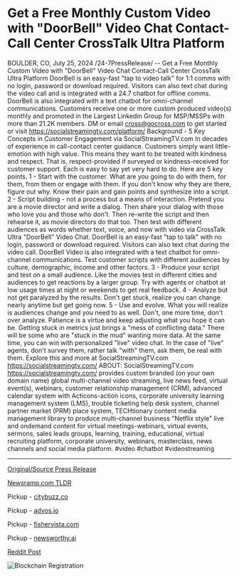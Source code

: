 # Get a Free Monthly Custom Video with "DoorBell" Video Chat Contact-Call Center CrossTalk Ultra Platform

BOULDER, CO, July 25, 2024 /24-7PressRelease/ -- Get a Free Monthly Custom Video with "DoorBell" Video Chat Contact-Call Center CrossTalk Ultra Platform DoorBell is an easy-fast "tap to video talk" for 1:1 comms with no login, password or download required.  Visitors can also text chat during the video call and is integrated with a 24.7 chatbot for offline comms.  DoorBell is also integrated with a text chatbot for omni-channel communications.  Customers receive one or more custom produced video(s) monthly and promoted in the Largest Linkedin Group for MSP/MSSPs with more than 21.2K members.  DM or email cross@gocross.com to get started or visit https://socialstreamingtv.com/platform/  Background - 5 Key Concepts in Customer Engagement via SocialStreamingTV.com  In decades of experience in call-contact center guidance.  Customers simply want little-emotion with high value.  This means they want to be treated with kindness and respect.  That is, respect-provided if surveyed or kindness-received for customer support.  Each is easy to say yet very hard to do.   Here are 5 key points.  1 - Start with the customer. What are you going to do with them, for them, from them or engage with them.  If you don't know why they are there, figure out why. Know their pain and gain points and synthesize into a script.   2 - Script building - not a process but a means of interaction. Pretend you are a movie director and write a dialog.  Then share your dialog with those who love you and those who don't.  Then re-write the script and then rehearse it, as movie directors do that too.  Then test with different audiences as words whether text, voice,  and now with video via CrossTalk Ultra "DoorBell" Video Chat. DoorBell is an easy-fast "tap to talk" with no login, password or download required. Visitors can also text chat during the video call. DoorBell Video is also integrated with a text chatbot for omni-channel communications. Test customer scripts with different audiences by culture, demographic, income and other factors.  3 - Produce your script and test on a small audience.  Like the movies test in different cities and audiences to get reactions by a larger group.  Try with agents or chatbot at low usage times at night or weekends to get real feedback.   4 - Analyze but not get paralyzed by the results.  Don't get stuck, realize you can change nearly anytime but get going now.   5 - Use and evolve.  What you will realize is audiences change and you need to as well.  Don't, one more time, don't over analyze.  Patience is a virtue and keep adjusting what you hope it can be.  Getting stuck in metrics just brings a "mess of conflicting data."  There will be some who are "stuck in the mud" wanting more data.  At the same time, you can win with personalized "live" video chat. In the case of "live" agents, don't survey them, rather talk "with" them, ask them, be real with them.   Explore this and more at SocialStreamingTV.com  https://socialstreamingtv.com/  ABOUT:  SocialStreamingTV.com https://socialstreamingtv.com/ provides custom branded (on your own domain name) global multi-channel video streaming, live news feed, virtual event(s), webinars, customer relationship management (CRM), advanced calendar system with Acticons-action icons, corporate university learning management system (LMS), trouble ticketing help desk system, channel partner market (PRM) place system, TECHtionary content media management library to produce multi-channel business "Netflix style" live and ondemand content for virtual meetings-webinars, virtual events, sermons, sales leads groups, learning, training, educational, virtual recruiting platform, corporate university, webinars, masterclass, news channels and social media platform.  #video #chatbot #videostreaming 

---

[Original/Source Press Release](https://www.24-7pressrelease.com/press-release/512816/get-a-free-monthly-custom-video-with-doorbell-video-chat-contact-call-center-crosstalk-ultra-platform)
                    

[Newsramp.com TLDR](https://newsramp.com/curated-news/get-a-free-monthly-custom-video-with-doorbell-video-chat-contact-call-center-crosstalk-ultra-platform/d37a798fc0ad6800684ec7b7ee9f7dbc) 


Pickup - [citybuzz.co](https://citybuzz.co/2024/07/25/crosstalk-ultra-launches-doorbell-video-chat-for-enhanced-customer-engagement)

Pickup - [advos.io](https://advos.io/en/socialstreamingtv-unveils-free-monthly-custom-videos-via-doorbell-video-chat-platform/20245228)

Pickup - [fishervista.com](https://fishervista.com/en/socialstreamingtv-com-introduces-doorbell-video-chat-platform-with-free-monthly-custom-videos/20245228)

Pickup - [newsworthy.ai](https://newsworthy.ai/curated/crosstalk-ultra-introduces-doorbell-video-chat-for-enhanced-customer-engagement)
 



[Reddit Post](https://www.reddit.com/r/technology_press/comments/1ebopa6/get_a_free_monthly_custom_video_with_doorbell/) 



![Blockchain Registration](https://cdn.newsramp.app/24-7PressRelease/qrcode/247/25/gleeD_pc.webp)